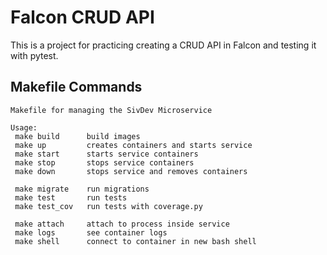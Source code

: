 # Falcon CRUD API

This is a project for practicing creating a CRUD API in Falcon and testing it with pytest.

## Makefile Commands

```text
Makefile for managing the SivDev Microservice

Usage:
 make build      build images
 make up         creates containers and starts service
 make start      starts service containers
 make stop       stops service containers
 make down       stops service and removes containers

 make migrate    run migrations
 make test       run tests
 make test_cov   run tests with coverage.py

 make attach     attach to process inside service
 make logs       see container logs
 make shell      connect to container in new bash shell
```
